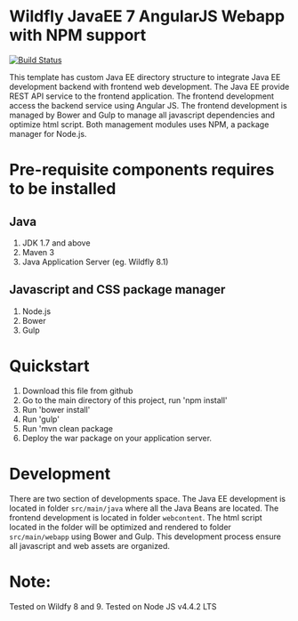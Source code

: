 # Wildfly JavaEE 7 AngularJS Webapp with NPM support
[![Build Status](https://travis-ci.org/muhd7rosli/wildfly-javaee7-angularjs-npm.svg?branch=master)](https://travis-ci.org/muhd7rosli/wildfly-javaee7-angularjs-npm)

This template has custom Java EE directory structure to integrate Java EE development backend with
frontend web development. The Java EE provide REST API service to the frontend application. The frontend development 
access the backend service using Angular JS. The frontend development is managed by Bower and Gulp to manage all 
javascript dependencies and optimize html script. Both management modules uses NPM, a package manager for Node.js.

# Pre-requisite components requires to be installed
## Java
1. JDK 1.7 and above
2. Maven 3
3. Java Application Server (eg. Wildfly 8.1)

## Javascript and CSS package manager
1. Node.js
2. Bower
3. Gulp

# Quickstart
1. Download this file from github
2. Go to the main directory of this project, run 'npm install'
3. Run 'bower install'
4. Run 'gulp'
5. Run 'mvn clean package
6. Deploy the war package on your application server.

# Development
There are two section of developments space. The Java EE development is located in folder `src/main/java` where 
all the Java Beans are located. The frontend development is located in folder `webcontent`. The html script located in 
the folder will be optimized and rendered to folder `src/main/webapp` using Bower and Gulp. This development process
ensure all javascript and web assets are organized.

# Note:
Tested on Wildfy 8 and 9.
Tested on Node JS v4.4.2 LTS

